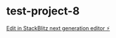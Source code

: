 # test-project-8

[Edit in StackBlitz next generation editor ⚡️](https://stackblitz.com/~/github.com/Martin-koder1/test-project-8)